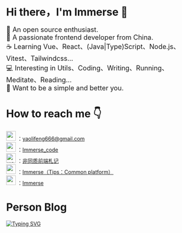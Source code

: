 <h1 align="left">Hi there，I'm Immerse 👋</h1>

<div align="left">
    <p align="left" style="font-size: 18px;">
    🔭 An open source enthusiast.<br/>
    🚀 A passionate frontend developer from China.<br/>
    ☕ Learning Vue、React、(Java|Type)Script、Node.js、Vitest、Tailwindcss...<br/>
    💻 Interesting in Utils、Coding、Writing、Running、Meditate、Reading...<br/>
    🌱 Want to be a simple and better you.<br/>
    </p>
</div>

<h1 align="left">How to reach me 👇</h1>
<p align="left">
<div>
       <a href="https://mail.google.com/mail/u/0/#inbox?compose=new">
       <img width="26" src="https://qncdn.mopic.mozigu.net/f/o0enm5lqh2rbsqbopel/126890711aec/gmail.svg"/></a> ：<a href="https://mail.google.com/mail/u/0/#inbox?compose=new" >yaolifeng666@gmail.com</a>
    </div>
    <div>
    <a href="https://twitter.com/Immerse_code"> <img width="26" src="https://qncdn.mopic.mozigu.net/f/o0enm5lqh2rbsqbopel/126890711aec/twitter.svg"/></a> ：<a href="https://twitter.com/Immerse_code">Immerse_code</a>
    </div>
    <div>
        <a href="https://mp.weixin.qq.com/s/xui2UBEtkJc46Q-ImWrv8g"><img width="26" height="26" src="https://qncdn.mopic.mozigu.net/f/o0enm5lqh2rbsqbopel/126890711aec/wechat.png" alt="wechat"/></a> ：<a href="https://mp.weixin.qq.com/s/xui2UBEtkJc46Q-ImWrv8g">非同质前端札记</a>
    </div>
    <!-- <div>
        <svg xmlns="http://www.w3.org/2000/svg" x="0px" y="0px" width="26" height="26" viewBox="0 0 48 48">
<path fill="#d50000" d="M0,15h48v17H24v3H13v-3H0V15z"></path><path fill="#fff" d="M3 29L8 29 8 21 11 21 11 29 13 29 13 18 3 18zM16 18v14h5v-3h5V18H16zM24 26h-3v-5h3V26zM29 18L29 29 34 29 34 21 37 21 37 29 40 29 40 21 43 21 43 29 45 29 45 18z"></path>
</svg> ：<a href="https://www.npmjs.com/~npmylf">npmylf</a>
    </div> -->
    <!-- <div>
    <a href="https://www.zhihu.com/people/nan-sheng-27-68"> <img height="26" src="https://user-images.githubusercontent.com/46062972/190096127-e3cadf80-6858-4ae4-981c-632246d7b82f.png"></a> ：<a href="https://www.zhihu.com/search?q=%E5%8D%97%E5%9B%9Dcoding&type=people">南囝coding</a>
    </div> -->
    <div>
        <a href="https://gitee.com/yaolifeng0529" >
        <img width="26px" src="https://qncdn.mopic.mozigu.net/f/o0enm5lqh2rbsqbopel/126890711aec/gitee-removebg-preview.png"/></a> ：<a href="https://gitee.com/yaolifeng0529">Immerse（Tips：Common platform）</a>
    </div>
    <div>
        <a href="https://juejin.cn/user/2708812817761752/posts" >
        <img width="26px" src="https://qncdn.mopic.mozigu.net/f/o0enm5lqh2rbsqbopel/126890711aec/juejin.svg"/></a> ：<a href="https://juejin.cn/user/2708812817761752/posts">Immerse</a>
    </div>
</p>


<h1>Person Blog</h1>

[![Typing SVG](https://readme-typing-svg.herokuapp.com?font=DynaPuff&weight=500&duration=3000&pause=100000&color=2795FF&width=600&height=30&lines=Please+check+the+official+account+of+Wechat.+%F0%9F%A7%91%E2%80%8D%F0%9F%92%BB)](https://mp.weixin.qq.com/s/xui2UBEtkJc46Q-ImWrv8g)

<!-- <h1>GitHub Stats</h1>

<span>[![Top Langs](https://github-readme-stats.vercel.app/api/top-langs/?username=yaolifeng0629)]([https://github.com/anuraghazra/github-readme-stats](https://github.com/yaolifeng0629/github-readme-stats))</span>
&nbsp;&nbsp;&nbsp;&nbsp;&nbsp;&nbsp;&nbsp;&nbsp;&nbsp;&nbsp;&nbsp;&nbsp;&nbsp;&nbsp;&nbsp;
<span>![Immersion's GitHub stats](https://github-readme-stats.vercel.app/api?username=yaolifeng0629&show_icons=true&theme=radical)</span> -->

<!-- [![Top Langs](https://github-readme-stats.vercel.app/api/top-langs/?username=yaolifeng0629&layout=compact)](https://github.com/yaolifeng0629/github-readme-stats) -->


<!-- 介绍项目 -->
<!-- [![Readme Card](https://github-readme-stats.vercel.app/api/pin/?username=anuraghazra&repo=github-readme-stats)](https://github.com/anuraghazra/github-readme-stats) -->

<!-- [![GitHub WidgetBox](https://github-widgetbox.vercel.app/api/skills?languages=js,ts,java,php,python,html,css,c,cpp,csharp,swift,rust,ruby,kotlin,erlang,dart,go,scala,elm,bash,r,xml,json,yaml,postgresql,mysql,haskell,powershell,lua,visualbasic,x86,arm,groovy,perl,solidity,fortran,sass,graphql,clojure,clojurescript,markdown)](https://github.com/Jurredr/github-widgetbox) -->

<!-- [![GitHub WidgetBox](https://github-widgetbox.vercel.app/api/profile?username=yaolifeng0629&data=followers,repositories,stars,commits&theme=nautilus)](https://github.com/yaolifeng0629)

[![GitHub WidgetBox](https://github-widgetbox.vercel.app/api/skills?languages=js,ts,html,css,bash,xml,json,mysql,powershell,sass,markdown&includeNames=true)](https://github.com/yaolifeng0629)

[![GitHub WidgetBox](https://github-widgetbox.vercel.app/api/skills?frameworks=vue,react,nuxt,next,bootstrap,nest,tailwind,express&includeNames=true)](https://github.com/yaolifeng0629) -->

<!-- [![GitHub WidgetBox](https://github-widgetbox.vercel.app/api/skills?libraries=babel,jquery)](https://github.com/yaolifeng0629) -->

<!--
Here are some ideas to get you started:

- 🔭 I’m currently working on ...
- 🌱 I’m currently learning ...
- 👯 I’m looking to collaborate on ...
- 🤔 I’m looking for help with ...
- 💬 Ask me about ...
- 📫 How to reach me: ...
- 😄 Pronouns: ...
- ⚡ Fun fact: ...
-->
